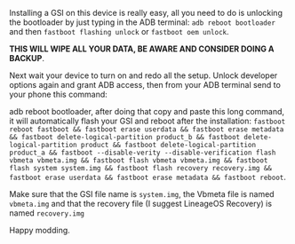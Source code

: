 Installing a GSI on this device is really easy, all you need to do is unlocking the bootloader by just typing in the ADB terminal: `adb reboot bootloader` and then `fastboot flashing unlock` or `fastboot oem unlock`. 

**THIS WILL WIPE ALL YOUR DATA, BE AWARE AND CONSIDER DOING A BACKUP**. 

Next wait your device to turn on and redo all the setup. Unlock developer options again and grant ADB access, then from your ADB terminal send to your phone this command: 

adb reboot bootloader, after doing that copy and paste this long command, it will automatically flash your GSI and reboot after the installation: `fastboot reboot fastboot && fastboot erase userdata && fastboot erase metadata && fastboot delete-logical-partition product_b && fastboot delete-logical-partition product && fastboot delete-logical-partition product_a && fastboot --disable-verity --disable-verification flash vbmeta vbmeta.img && fastboot flash vbmeta vbmeta.img && fastboot flash system system.img && fastboot flash recovery recovery.img && fastboot erase userdata && fastboot erase metadata && fastboot reboot`. 

Make sure that the GSI file name is `system.img`, the Vbmeta file is named `vbmeta.img` and that the recovery file (I suggest LineageOS Recovery) is named `recovery.img`

Happy modding.